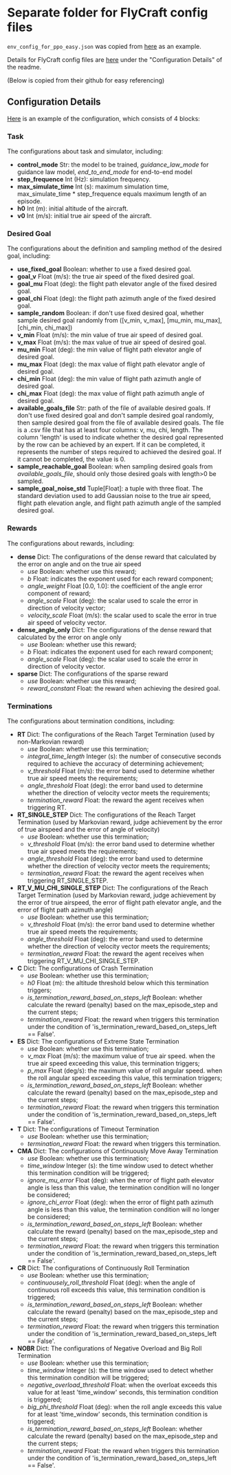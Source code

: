 # Separate folder for FlyCraft config files

`env_config_for_ppo_easy.json` was copied from [here](https://github.com/GongXudong/fly-craft-examples/blob/main/configs/env/VVCGym/env_config_for_ppo_easy.json) as an example.

Details for FlyCraft config files are [here](https://github.com/GongXudong/fly-craft/tree/main?tab=readme-ov-file) under the "Configuration Details" of the readme.

(Below is copied from their github for easy referencing)

## Configuration Details

[Here](https://github.com/GongXudong/fly-craft/tree/main/flycraft/configs/MR_for_HER.json) is an example of the configuration, which consists of 4 blocks:

### Task

The configurations about task and simulator, including:

* **control_mode** Str: the model to be trained, *guidance_law_mode* for guidance law model, *end_to_end_mode* for end-to-end model
* **step_frequence** Int (Hz): simulation frequency.
* **max_simulate_time** Int (s): maximum simulation time, max_simulate_time * step_frequence equals maximum length of an episode.
* **h0** Int (m): initial altitude of the aircraft.
* **v0** Int (m/s): initial true air speed of the aircraft.

### Desired Goal

The configurations about the definition and sampling method of the desired goal, including:

* **use_fixed_goal** Boolean: whether to use a fixed desired goal.
* **goal_v** Float (m/s): the true air speed of the fixed desired goal.
* **goal_mu** Float (deg): the flight path elevator angle of the fixed desired goal.
* **goal_chi** Float (deg): the flight path azimuth angle of the fixed desired goal.
* **sample_random** Boolean: if don't use fixed desired goal, whether sample desired goal randomly from ([v_min, v_max], [mu_min, mu_max], [chi_min, chi_max])
* **v_min** Float (m/s): the min value of true air speed of desired goal.
* **v_max** Float (m/s): the max value of true air speed of desired goal.
* **mu_min** Float (deg): the min value of flight path elevator angle of desired goal.
* **mu_max** Float (deg): the max value of flight path elevator angle of desired goal.
* **chi_min** Float (deg): the min value of flight path azimuth angle of desired goal.
* **chi_max** Float (deg): the max value of flight path azimuth angle of desired goal.
* **available_goals_file** Str: path of the file of available desired goals. If don't use fixed desired goal and don't sample desired goal randomly, then sample desired goal from the file of available desired goals. The file is a .csv file that has at least four columns: v, mu, chi, length. The column 'length' is used to indicate whether the desired goal represented by the row can be achieved by an expert. If it can be completed, it represents the number of steps required to achieved the desired goal. If it cannot be completed, the value is 0.
* **sample_reachable_goal** Boolean: when sampling desired goals from *available_goals_file*, should only those desired goals with length>0 be sampled.
* **sample_goal_noise_std** Tuple[Float]: a tuple with three float. The standard deviation used to add Gaussian noise to the true air speed, flight path elevation angle, and flight path azimuth angle of the sampled desired goal.

### Rewards

The configurations about rewards, including:

* **dense** Dict: The configurations of the dense reward that calculated by the error on angle and on the true air speed
  * *use* Boolean: whether use this reward;
  * *b* Float: indicates the exponent used for each reward component;
  * *angle_weight* Float [0.0, 1.0]: the coefficient of the angle error component of reward;
  * *angle_scale* Float (deg): the scalar used to scale the error in direction of velocity vector;
  * *velocity_scale* Float (m/s): the scalar used to scale the error in true air speed of velocity vector.
* **dense_angle_only** Dict: The configurations of the dense reward that calculated by the error on angle only
  * *use* Boolean: whether use this reward;
  * *b* Float: indicates the exponent used for each reward component;
  * *angle_scale* Float (deg): the scalar used to scale the error in direction of velocity vector.
* **sparse** Dict: The configurations of the sparse reward
  * *use* Boolean: whether use this reward;
  * *reward_constant* Float: the reward when achieving the desired goal.

### Terminations

The configurations about termination conditions, including:

* **RT** Dict: The configurations of the Reach Target Termination (used by non-Markovian reward)
  * *use* Boolean: whether use this termination;
  * *integral_time_length* Integer (s): the number of consecutive seconds required to achieve the accuracy of determining achievement;
  * *v_threshold* Float (m/s): the error band used to determine whether true air speed meets the requirements;
  * *angle_threshold* Float (deg): the error band used to determine whether the direction of velocity vector meets the requirements;
  * *termination_reward* Float: the reward the agent receives when triggering RT.
* **RT_SINGLE_STEP** Dict: The configurations of the Reach Target Termination (used by Markovian reward, judge achievement by the error of true airspeed and the error of angle of velocity)
  * *use* Boolean: whether use this termination;
  * *v_threshold* Float (m/s): the error band used to determine whether true air speed meets the requirements;
  * *angle_threshold* Float (deg): the error band used to determine whether the direction of velocity vector meets the requirements;
  * *termination_reward* Float: the reward the agent receives when triggering RT_SINGLE_STEP.
* **RT_V_MU_CHI_SINGLE_STEP** Dict: The configurations of the Reach Target Termination (used by Markovian reward, judge achievement by the error of true airspeed, the error of flight path elevator angle, and the error of flight path azimuth angle)
  * *use* Boolean: whether use this termination;
  * *v_threshold* Float (m/s): the error band used to determine whether true air speed meets the requirements;
  * *angle_threshold* Float (deg): the error band used to determine whether the direction of velocity vector meets the requirements;
  * *termination_reward* Float: the reward the agent receives when triggering RT_V_MU_CHI_SINGLE_STEP.
* **C** Dict: The configurations of Crash Termination
  * *use* Boolean: whether use this termination;
  * *h0* Float (m): the altitude threshold below which this termination triggers;
  * *is_termination_reward_based_on_steps_left* Boolean: whether calculate the reward (penalty) based on the max_episode_step and the current steps;
  * *termination_reward* Float: the reward when triggers this termination under the condition of 'is_termination_reward_based_on_steps_left == False'.
* **ES** Dict: The configurations of Extreme State Termination
  * *use* Boolean: whether use this termination;
  * *v_max* Float (m/s): the maximum value of true air speed. when the true air speed exceeding this value, this termination triggers;
  * *p_max* Float (deg/s): the maximum value of roll angular speed. when the roll angular speed exceeding this value, this termination triggers;
  * *is_termination_reward_based_on_steps_left* Boolean: whether calculate the reward (penalty) based on the max_episode_step and the current steps;
  * *termination_reward* Float: the reward when triggers this termination under the condition of 'is_termination_reward_based_on_steps_left == False'.
* **T** Dict: The configurations of Timeout Termination
  * *use* Boolean: whether use this termination;
  * *termination_reward* Float: the reward when triggers this termination.
* **CMA** Dict: The configurations of Continuously Move Away Termination
  * *use* Boolean: whether use this termination;
  * *time_window* Integer (s): the time window used to detect whether this termination condition will be triggered;
  * *ignore_mu_error* Float (deg): when the error of flight path elevator angle is less than this value, the termination condition will no longer be considered;
  * *ignore_chi_error* Float (deg): when the error of flight path azimuth angle is less than this value, the termination condition will no longer be considered;
  * *is_termination_reward_based_on_steps_left* Boolean: whether calculate the reward (penalty) based on the max_episode_step and the current steps;
  * *termination_reward* Float: the reward when triggers this termination under the condition of 'is_termination_reward_based_on_steps_left == False'.
* **CR** Dict: The configurations of Continuously Roll Termination
  * *use* Boolean: whether use this termination;
  * *continuousely_roll_threshold* Float (deg): when the angle of continuous roll exceeds this value, this termination condition is triggered;
  * *is_termination_reward_based_on_steps_left* Boolean: whether calculate the reward (penalty) based on the max_episode_step and the current steps;
  * *termination_reward* Float: the reward when triggers this termination under the condition of 'is_termination_reward_based_on_steps_left == False'.
* **NOBR** Dict: The configurations of Negative Overload and Big Roll Termination
  * *use* Boolean: whether use this termination;
  * *time_window* Integer (s): the time window used to detect whether this termination condition will be triggered;
  * *negative_overload_threshold* Float: when the overloat exceeds this value for at least 'time_window' seconds, this termination condition is triggered;
  * *big_phi_threshold* Float (deg): when the roll angle exceeds this value for at least 'time_window' seconds, this termination condition is triggered;
  * *is_termination_reward_based_on_steps_left* Boolean: whether calculate the reward (penalty) based on the max_episode_step and the current steps;
  * *termination_reward* Float: the reward when triggers this termination under the condition of 'is_termination_reward_based_on_steps_left == False'.

